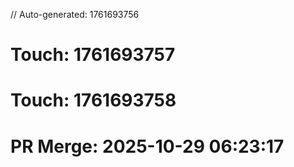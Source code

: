 // Auto-generated: 1761693756

# Touch: 1761693757

# Touch: 1761693758

# PR Merge: 2025-10-29 06:23:17
